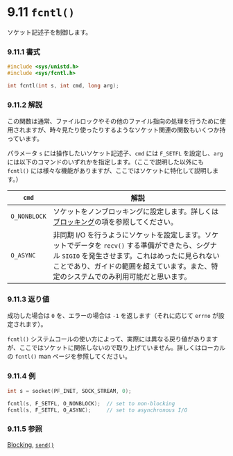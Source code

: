 # 9.11 `fcntl()`

ソケット記述子を制御します。

### 9.11.1 書式

```c
#include <sys/unistd.h>
#include <sys/fcntl.h>

int fcntl(int s, int cmd, long arg);
```

### 9.11.2 解説

この関数は通常、ファイルロックやその他のファイル指向の処理を行うために使用されますが、時々見たり使ったりするようなソケット関連の関数もいくつか持っています。

パラメータ `s` には操作したいソケット記述子、`cmd` には `F_SETFL` を設定し、`arg` には以下のコマンドのいずれかを指定します。（ここで説明した以外にも `fcntl()` には様々な機能がありますが、ここではソケットに特化して説明します。）

| `cmd`        | 解説                                               |
|--------------|------------------------------------------------------------|
| `O_NONBLOCK` | ソケットをノンブロッキングに設定します。詳しくは[ブロッキング](#blocking)の項を参照してください。|
| `O_ASYNC`    | 非同期 I/O を行うようにソケットを設定します。ソケットでデータを `recv()` する準備ができたら、シグナル `SIGIO` を発生させます。これはめったに見られないことであり、ガイドの範囲を超えています。また、特定のシステムでのみ利用可能だと思います。|

### 9.11.3 返り値

成功した場合は `0` を、エラーの場合は `-1` を返します（それに応じて `errno` が設定されます）。

`fcntl()` システムコールの使い方によって、実際には異なる戻り値がありますが、ここではソケットに関係しないので取り上げていません。詳しくはローカルの `fcntl()` man ページを参照してください。

### 9.11.4 例

```c
int s = socket(PF_INET, SOCK_STREAM, 0);

fcntl(s, F_SETFL, O_NONBLOCK);  // set to non-blocking
fcntl(s, F_SETFL, O_ASYNC);     // set to asynchronous I/O
```

### 9.11.5 参照

[Blocking](../slightly-advanced-techniques/blocking.md),
[`send()`](./send-sendto.md)
